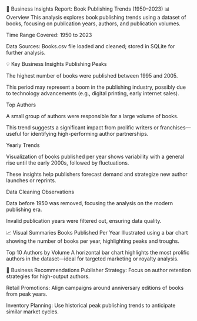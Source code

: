 📘 Business Insights Report: Book Publishing Trends (1950–2023)
📊 Overview
This analysis explores book publishing trends using a dataset of books, focusing on publication years, authors, and publication volumes.

Time Range Covered: 1950 to 2023

Data Sources: Books.csv file loaded and cleaned; stored in SQLite for further analysis.

💡 Key Business Insights
Publishing Peaks

The highest number of books were published between 1995 and 2005.

This period may represent a boom in the publishing industry, possibly due to technology advancements (e.g., digital printing, early internet sales).

Top Authors

A small group of authors were responsible for a large volume of books.

This trend suggests a significant impact from prolific writers or franchises—useful for identifying high-performing author partnerships.

Yearly Trends

Visualization of books published per year shows variability with a general rise until the early 2000s, followed by fluctuations.

These insights help publishers forecast demand and strategize new author launches or reprints.

Data Cleaning Observations

Data before 1950 was removed, focusing the analysis on the modern publishing era.

Invalid publication years were filtered out, ensuring data quality.

📈 Visual Summaries
Books Published Per Year
Illustrated using a bar chart showing the number of books per year, highlighting peaks and troughs.

Top 10 Authors by Volume
A horizontal bar chart highlights the most prolific authors in the dataset—ideal for targeted marketing or royalty analysis.

🧭 Business Recommendations
Publisher Strategy: Focus on author retention strategies for high-output authors.

Retail Promotions: Align campaigns around anniversary editions of books from peak years.

Inventory Planning: Use historical peak publishing trends to anticipate similar market cycles.
